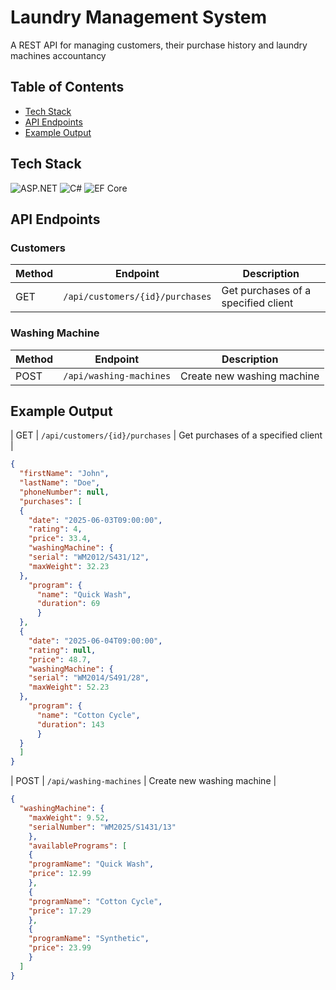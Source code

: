 # Laundry Management System

A REST API for managing customers, their purchase history and laundry machines accountancy

##  Table of Contents
- [Tech Stack](#-tech-stack)
- [API Endpoints](#-api-endpoints)
- [Example Output](#-example-output)


## Tech Stack
![ASP.NET](https://img.shields.io/badge/ASP.NET-512BD4?style=for-the-badge&logo=.net&logoColor=white)
![C#](https://img.shields.io/badge/C%23-239120?style=for-the-badge&logo=c-sharp&logoColor=white)
![EF Core](https://img.shields.io/badge/Entity%20Framework%20Core-512BD4?style=for-the-badge&logo=dotnet&logoColor=white)
##  API Endpoints

### Customers
| Method | Endpoint | Description |
|--------|----------|-------------|
| GET | `/api/customers/{id}/purchases` | Get purchases of a specified client | 


### Washing Machine
| Method | Endpoint | Description |
|--------|----------|-------------|
| POST | `/api/washing-machines` | Create new washing machine |

##  Example Output
| GET | `/api/customers/{id}/purchases` | Get purchases of a specified client | 
```json
{
  "firstName": "John",
  "lastName": "Doe",
  "phoneNumber": null,
  "purchases": [
  {
    "date": "2025-06-03T09:00:00",
    "rating": 4,
    "price": 33.4,
    "washingMachine": {
    "serial": "WM2012/S431/12",
    "maxWeight": 32.23
  },
    "program": {
      "name": "Quick Wash",
      "duration": 69
      }
  },
  {
    "date": "2025-06-04T09:00:00",
    "rating": null,
    "price": 48.7,
    "washingMachine": {
    "serial": "WM2014/S491/28",
    "maxWeight": 52.23
  },
    "program": {
      "name": "Cotton Cycle",
      "duration": 143
      }
  }
  ]
}
```
| POST | `/api/washing-machines` | Create new washing machine |
```json
{
  "washingMachine": {
    "maxWeight": 9.52,
    "serialNumber": "WM2025/S1431/13"
    },
    "availablePrograms": [
    {
    "programName": "Quick Wash",
    "price": 12.99
    },
    {
    "programName": "Cotton Cycle",
    "price": 17.29
    },
    {
    "programName": "Synthetic",
    "price": 23.99
    }
  ]
}
```



